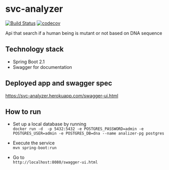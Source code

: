 # svc-analyzer
[![Build Status](https://travis-ci.org/ascolieri/svc-analyzer.svg?branch=master)](https://travis-ci.org/ascolieri/svc-analyzer)
[![codecov](https://codecov.io/gh/ascolieri/svc-analyzer/branch/master/graph/badge.svg)](https://codecov.io/gh/ascolieri/svc-analyzer)

Api that search if a human being is mutant or not based on DNA sequence

## Technology stack
* Spring Boot 2.1
* Swagger for documentation

## Deployed app and swagger spec
<https://svc-analyzer.herokuapp.com/swagger-ui.html>

## How to run
* Set up a local database by running<br/>
    `docker run -d  -p 5432:5432 -e POSTGRES_PASSWORD=admin -e POSTGRES_USER=admin -e POSTGRES_DB=dna --name analizer-pg postgres`

* Execute the service<br/>
    `mvn spring-boot:run`

* Go to<br/>
    `http://localhost:8080/swagger-ui.html`

